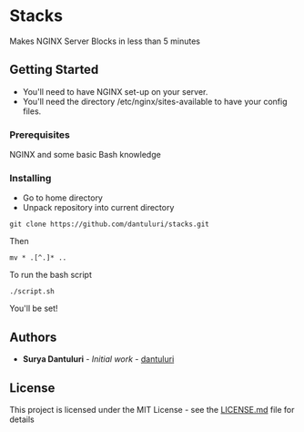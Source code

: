 # Stacks

Makes NGINX Server Blocks in less than 5 minutes

## Getting Started

* You'll need to have NGINX set-up on your server. 
* You'll need the directory /etc/nginx/sites-available to have your config files.

### Prerequisites

NGINX and some basic Bash knowledge


### Installing

* Go to home directory
* Unpack repository into current directory

```
git clone https://github.com/dantuluri/stacks.git
```

Then

```
mv * .[^.]* ..
```

To run the bash script

```
./script.sh
```

You'll be set!

## Authors

* **Surya Dantuluri** - *Initial work* - [dantuluri](https://github.com/dantuluri)

## License

This project is licensed under the MIT License - see the [LICENSE.md](LICENSE.md) file for details

